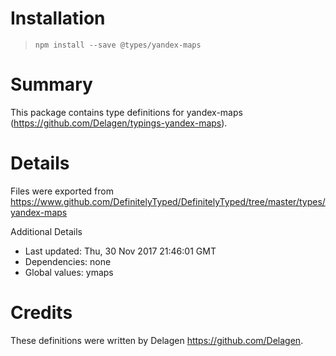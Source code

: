 # Installation
> `npm install --save @types/yandex-maps`

# Summary
This package contains type definitions for yandex-maps (https://github.com/Delagen/typings-yandex-maps).

# Details
Files were exported from https://www.github.com/DefinitelyTyped/DefinitelyTyped/tree/master/types/yandex-maps

Additional Details
 * Last updated: Thu, 30 Nov 2017 21:46:01 GMT
 * Dependencies: none
 * Global values: ymaps

# Credits
These definitions were written by Delagen <https://github.com/Delagen>.
